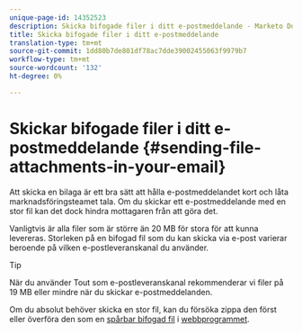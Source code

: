 ```yaml
---
unique-page-id: 14352523
description: Skicka bifogade filer i ditt e-postmeddelande - Marketo Docs - Produktdokumentation
title: Skicka bifogade filer i ditt e-postmeddelande
translation-type: tm+mt
source-git-commit: 1dd80b7de801df78ac7dde39002455063f9979b7
workflow-type: tm+mt
source-wordcount: '132'
ht-degree: 0%

---
```



# Skickar bifogade filer i ditt e-postmeddelande {#sending-file-attachments-in-your-email}

Att skicka en bilaga är ett bra sätt att hålla e-postmeddelandet kort och låta marknadsföringsteamet tala. Om du skickar ett e-postmeddelande med en stor fil kan det dock hindra mottagaren från att göra det.

Vanligtvis är alla filer som är större än 20 MB för stora för att kunna levereras. Storleken på en bifogad fil som du kan skicka via e-post varierar beroende på vilken e-postleveranskanal du använder.

>[!TIP]
>
>När du använder Tout som e-postleveranskanal rekommenderar vi filer på 19 MB eller mindre när du skickar e-postmeddelanden.

Om du absolut behöver skicka en stor fil, kan du försöka zippa den först eller överföra den som en [spårbar bifogad fil](/help/marketo/product-docs/marketo-sales-connect/email/common-tracking-questions/how-to-track-your-email-attachments.md) i [webbprogrammet](https://toutapp.com/login).
